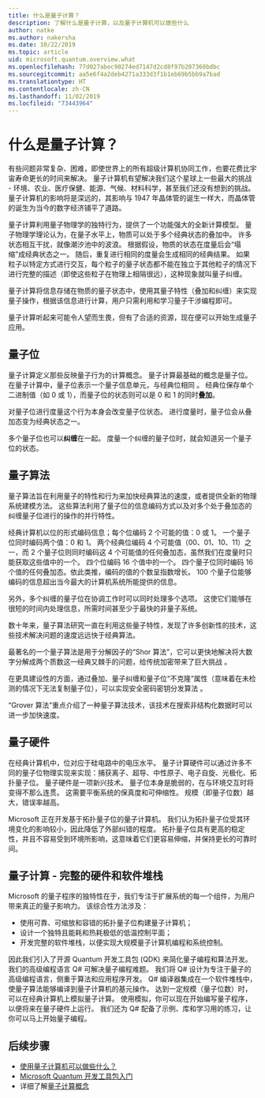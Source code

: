```yaml
---
title: 什么是量子计算？
description: 了解什么是量子计算，以及量子计算机可以做些什么
author: natke
ms.author: nakersha
ms.date: 10/22/2019
ms.topic: article
uid: microsoft.quantum.overview.what
ms.openlocfilehash: 77d027abec90274ed7147d2cd8f97b207360bdbc
ms.sourcegitcommit: aa5e6f4a2deb4271a333d3f1b1eb69b5bb9a7bad
ms.translationtype: HT
ms.contentlocale: zh-CN
ms.lasthandoff: 11/02/2019
ms.locfileid: "73443964"
---
```

# <a name="what-is-quantum-computing"></a>什么是量子计算？

有些问题非常复杂、困难，即使世界上的所有超级计算机协同工作，也要花费比宇宙寿命更长的时间来解决。 量子计算机有望解决我们这个星球上一些最大的挑战 - 环境、农业、医疗保健、能源、气候、材料科学，甚至我们还没有想到的挑战。 量子计算机的影响将是深远的，其影响与 1947 年晶体管的诞生一样大，而晶体管的诞生为当今的数字经济铺平了道路。

量子计算利用量子物理学的独特行为，提供了一个功能强大的全新计算模型。 量子物理学理论认为，在量子水平上，物质可以处于多个经典状态的叠加中。 许多状态相互干扰，就像潮汐池中的波浪。  根据假设，物质的状态在度量后会“塌缩”成经典状态之一。 随后，重复进行相同的度量会生成相同的经典结果。  如果粒子以特定方式进行交互，每个粒子的量子状态都不能在独立于其他粒子的情况下进行完整的描述（即使这些粒子在物理上相隔很远），这种现象就叫量子纠缠。  

量子计算将信息存储在物质的量子状态中，使用其量子特性（叠加和纠缠）来实现量子操作，根据该信息进行计算，用户只需利用和学习量子干涉编程即可。

量子计算听起来可能令人望而生畏，但有了合适的资源，现在便可以开始生成量子应用。

## <a name="the-qubit"></a>量子位

量子计算定义那些反映量子行为的计算概念。  量子计算最基础的概念是量子位。  在量子计算中，量子位表示一个量子信息单元，与经典位相同  。 经典位保存单个二进制值（如 0 或 1），而量子位的状态则可以是 0 和 1 的同时**叠加**。  

对量子位进行度量这个行为本身会改变量子位状态。 进行度量时，量子位会从叠加态变为经典状态之一。  

多个量子位也可以**纠缠**在一起。 度量一个纠缠的量子位时，就会知道另一个量子位的状态。

## <a name="quantum-algorithms"></a>量子算法

量子算法旨在利用量子的特性和行为来加快经典算法的速度，或者提供全新的物理系统建模方法。  这些算法利用了量子位的信息编码方式以及对多个处于叠加态的纠缠量子位进行的操作的并行特性。  

经典计算机以位的形式编码信息；每个位编码 2 个可能的值：0 或 1。  一个量子位同时编码两个值：0 和 1。  两个经典位编码 4 个可能值（00、01、10、11）之一，而 2 个量子位则同时编码这 4 个可能值的任何叠加态，虽然我们在度量时只能获取这些值中的一个。  四个位编码 16 个值中的一个。  四个量子位同时编码 16 个值的任何叠加态。依此类推，编码的值的个数呈指数增长。  100 个量子位能够编码的信息超出当今最大的计算机系统所能提供的信息。  

另外，多个纠缠的量子位在协调工作时可以同时处理多个选项。 这使它们能够在很短的时间内处理信息，所需时间甚至少于最快的非量子系统。

数十年来，量子算法研究一直在利用这些量子特性，发现了许多创新性的技术，这些技术解决问题的速度远远快于经典算法。  

最著名的一个量子算法是用于分解因子的“Shor 算法”，它可以更快地解决将大数字分解成两个质数这一经典又棘手的问题，给传统加密带来了巨大挑战  。

在更具建设性的方面，通过叠加、量子纠缠和量子位“不克隆”属性（意味着在未检测的情况下无法复制量子位），可以实现安全密码密钥分发算法  。

“Grover 算法”重点介绍了一种量子算法技术，该技术在搜索非结构化数据时可以进一步加快速度。 


## <a name="quantum-hardware"></a>量子硬件

在经典计算机中，位对应于硅电路中的电压水平。 量子计算硬件可以通过许多不同的量子位物理实现来实现：捕获离子、超导、中性原子、电子自旋、光极化、拓扑量子位。 量子硬件是一项新兴技术。 量子位本身是脆弱的，在与环境交互时将变得不那么连贯。 这需要平衡系统的保真度和可伸缩性。 规模（即量子位数）越大，错误率越高。

Microsoft 正在开发基于拓扑量子位的量子计算机。 我们认为拓扑量子位受其环境变化的影响较小，因此降低了外部纠错的程度。 拓扑量子位具有更高的稳定性，并且不容易受到环境所影响，这意味着它们更容易伸缩，并保持更长的可靠时间。

## <a name="quantum-computing--a-full-hardware-and-software-stack"></a>量子计算 - 完整的硬件和软件堆栈 

Microsoft 的量子程序的独特性在于，我们专注于扩展系统的每一个组件，为用户带来真正的量子影响力。 该综合性方法涉及： 
* 使用可靠、可缩放和容错的拓扑量子位构建量子计算机； 
* 设计一个独特且能耗和热耗极低的低温控制平面； 
* 开发完整的软件堆栈，以便实现大规模量子计算机编程和系统控制。 

因此我们引入了开源 Quantum 开发工具包 (QDK) 来简化量子编程和算法开发。 我们的高级编程语言 Q# 可解决量子编程难题。  我们将 Q# 设计为专注于量子的高级编程语言，侧重于算法和应用程序开发。 Q# 编译器集成在一个软件堆栈中，使量子算法能够编译到量子计算机的基元操作。  达到一定规模（量子位数）时，可以在经典计算机上模拟量子计算。 使用模拟，你可以现在开始编写量子程序，以便将来在量子硬件上运行。  我们还为 Q# 配备了示例、库和学习用的练习，让你可以马上开始量子编程。 

## <a name="next-steps"></a>后续步骤

* [使用量子计算机可以做些什么？](xref:microsoft.quantum.overview.computers)
* [Microsoft Quantum 开发工具包入门](xref:microsoft.quantum.welcome)
* 详细了解[量子计算概念](xref:microsoft.quantum.concepts.intro)
